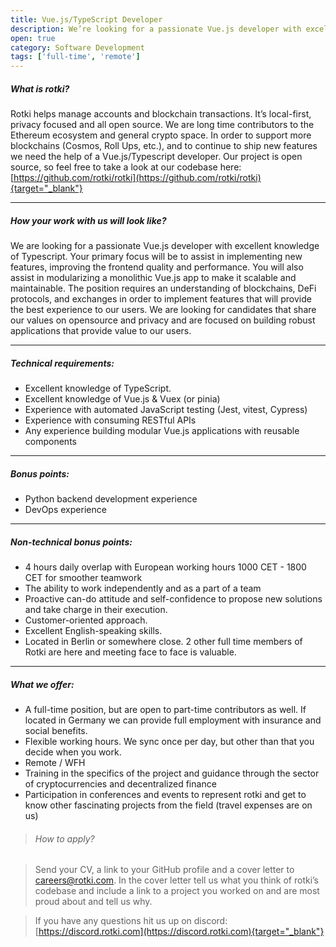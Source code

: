 ```yaml
---
title: Vue.js/TypeScript Developer
description: We’re looking for a passionate Vue.js developer with excellent knowledge of Typescript.
open: true
category: Software Development
tags: ['full-time', 'remote']
---
```


##### What is rotki?

Rotki helps manage accounts and blockchain transactions. It’s local-first,
privacy focused and all open source. We are long time contributors to the
Ethereum ecosystem and general crypto space. In order to support more
blockchains (Cosmos, Roll Ups, etc.), and to continue to ship new features
we need the help of a Vue.js/Typescript developer. Our project is open
source, so feel free to take a look at our codebase here:
[https://github.com/rotki/rotki](https://github.com/rotki/rotki){target="_blank"}

---

##### How your work with us will look like?

We are looking for a passionate Vue.js developer with excellent knowledge
of Typescript. Your primary focus will be to assist in implementing new
features, improving the frontend quality and performance. You will also
assist in modularizing a monolithic Vue.js app to make it scalable and
maintainable. The position requires an understanding of blockchains, DeFi
protocols, and exchanges in order to implement features that will provide
the best experience to our users. We are looking for candidates that share
our values on opensource and privacy and are focused on building robust
applications that provide value to our users.

---

##### Technical requirements:

* Excellent knowledge of TypeScript.
* Excellent knowledge of Vue.js & Vuex (or pinia)
* Experience with automated JavaScript testing (Jest, vitest, Cypress)
* Experience with consuming RESTful APIs
* Any experience building modular Vue.js applications with reusable
  components

---

##### Bonus points:

* Python backend development experience
* DevOps experience

---

##### Non-technical bonus points:

* 4 hours daily overlap with European working hours 1000 CET - 1800 CET
  for smoother teamwork
* The ability to work independently and as a part of a team
* Proactive can-do attitude and self-confidence to propose new solutions
  and take charge in their execution.
* Customer-oriented approach.
* Excellent English-speaking skills.
* Located in Berlin or somewhere close. 2 other full time members of
  Rotki are here and meeting face to face is valuable.

---

##### What we offer:

* A full-time position, but are open to part-time contributors as well.
  If located in Germany we can provide full employment with insurance
  and social benefits.
* Flexible working hours. We sync once per day, but other than that you
  decide when you work.
* Remote / WFH
* Training in the specifics of the project and guidance through the
  sector of cryptocurrencies and decentralized finance
* Participation in conferences and events to represent rotki and get to
  know other fascinating projects from the field (travel expenses are on
  us)

> ###### How to apply?

> Send your CV, a link to your GitHub profile and a cover letter to
careers@rotki.com. In the cover letter tell us what you think of rotki’s
codebase and include a link to a project you worked on and are most proud
about and tell us why.

> If you have any questions hit us up on discord:
> [https://discord.rotki.com](https://discord.rotki.com){target="_blank"}
